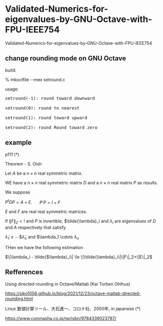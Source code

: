 # Validated-Numerics-for-eigenvalues-by-GNU-Octave-with-FPU-IEEE754
Validated-Numerics-for-eigenvalues-by-GNU-Octave-with-FPU-IEEE754


## change rounding mode on GNU Octave

build:

% mkoctfile --mex setround.c

usage:
<pre>
setround(-1): round toward downward

setround(0): round to nearest

setround(1): round toward upward

setround(2): round Round toward zero
</pre>

## example

p111 (*)

  Theorem - S. Oish
  
  Let $A$ be a $n\times n$ real symmetric matrix.
  
  WE have a $n\times n$ real symmetric matrix $D$ and a $n\times n$ real matrix $P$ as results.

  We suppose

  $P^t D P = A + E$. $\quad$ $P' P = I + F$

  $E$ and $F$ are real real symmetric matrices.

  If $\| F \|_2 \lt !$ and $P$ is invertible, $\tilde{\lambda}_i and $\lambda_i$ are eigenvalues of $D$ and $A$ respectively that satisfy

  $\tilde{\lambda}_1 \le \cdots \$\tilde{\lambda}_n$ and $\lambda_1 \cdots $\lambda_n$

  THen we have the following estimation

  $\|\lambda_i - \tilde{$\lambda}_i\| \le \|\\tilde{\lambda}_i\|\|F\|_2+\|E\|_2$

## Refferences

Using directed rounding in Octave/Matlab (Kai Torben Ohlhus) 

https://siko1056.github.io/blog/2021/12/23/octave-matlab-directed-rounding.html

Linux 数値計算ツール、大石進一、コロナ社、2000年, in japanese   (*)

https://www.coronasha.co.jp/np/isbn/9784339023787/

